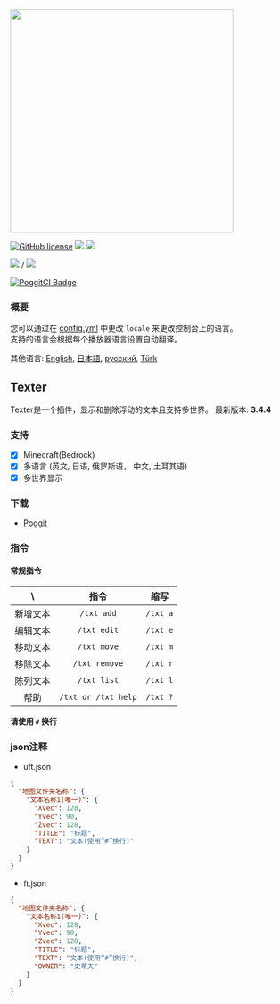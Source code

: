 <img src="/assets/Texter.png" width="400px">  

[![GitHub license](https://img.shields.io/badge/license-UIUC/NCSA-blue.svg)](https://github.com/fuyutsuki/Texter/blob/master/LICENSE)
[![](https://poggit.pmmp.io/shield.state/Texter)](https://poggit.pmmp.io/p/Texter)
[![](https://poggit.pmmp.io/shield.api/Texter)](https://poggit.pmmp.io/p/Texter)  

[![](https://poggit.pmmp.io/shield.dl/Texter)](https://poggit.pmmp.io/p/Texter) / [![](https://poggit.pmmp.io/shield.dl.total/Texter)](https://poggit.pmmp.io/p/Texter)

[![PoggitCI Badge](https://poggit.pmmp.io/ci.badge/fuyutsuki/Texter/Texter)](https://poggit.pmmp.io/ci/fuyutsuki/Texter/Texter)

### 概要

您可以通过在 [config.yml](/resources/config.yml) 中更改 `locale` 来更改控制台上的语言。  
支持的语言会根据每个播放器语言设置自动翻译。

其他语言:
[English](/README.md),
[日本語](./ja_jp.md),
[русский](./ru_ru.md),
[Türk](./tr_tr.md)

## Texter

Texter是一个插件，显示和删除浮动的文本且支持多世界。
最新版本: **3.4.4**  

<!--
**这个插件仍在开发中。它可能有很多瑕疵。**
-->

### 支持

- [x] Minecraft(Bedrock)
- [x] 多语言 (英文, 日语, 俄罗斯语， 中文, 土耳其语)
- [x] 多世界显示

### 下载

* [Poggit](https://poggit.pmmp.io/p/Texter)

### 指令

#### 常规指令

| \ |指令|缩写|
|:--:|:--:|:--:|
|新增文本|`/txt add`|`/txt a`|
|编辑文本|`/txt edit`|`/txt e`|
|移动文本|`/txt move`|`/txt m`|
|移除文本|`/txt remove`|`/txt r`|
|陈列文本|`/txt list`|`/txt l`|
|帮助|`/txt or /txt help`|`/txt ?`|

**请使用 `#` 换行**

### json注释

- uft.json
```json
{
  "地图文件夹名称": {
    "文本名称1(唯一)": {
      "Xvec": 128,
      "Yvec": 90,
      "Zvec": 128,
      "TITLE": "标题",
      "TEXT": "文本(使用“#”换行)"
    }
  }
}
```

- ft.json
```json
{
  "地图文件夹名称": {
    "文本名称1(唯一)": {
      "Xvec": 128,
      "Yvec": 90,
      "Zvec": 128,
      "TITLE": "标题",
      "TEXT": "文本(使用“#”换行)",
      "OWNER": "史蒂夫"
    }
  }
}
```
